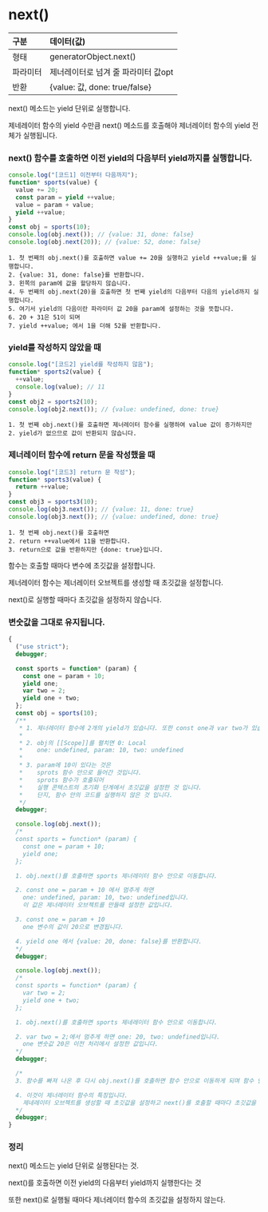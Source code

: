 # next()

| 구분     | 데이터(값)                          |
| :------- | :---------------------------------- |
| 형태     | generatorObject.next()              |
| 파라미터 | 제너레이터로 넘겨 줄 파라미터 값opt |
| 반환     | {value: 값, done: true/false}       |

next() 메소드는 yield 단위로 실행합니다.

제네레이터 함수의 yield 수만큼 next() 메소드를 호출해야 제너레이터 함수의 yield 전체가 실행됩니다.

### next() 함수를 호출하면 이전 yield의 다음부터 yield까지를 실행합니다.

```js
console.log("[코드1] 이전부터 다음까지");
function* sports(value) {
  value += 20;
  const param = yield ++value;
  value = param + value;
  yield ++value;
}
const obj = sports(10);
console.log(obj.next()); // {value: 31, done: false}
console.log(obj.next(20)); // {value: 52, done: false}
```

    1. 첫 번째의 obj.next()를 호출하면 value += 20을 실행하고 yield ++value;를 실행합니다.
    2. {value: 31, done: false}를 반환합니다.
    3. 왼쪽의 param에 값을 할당하지 않습니다.
    4. 두 번째의 obj.next(20)을 호출하면 첫 번째 yield의 다음부터 다음의 yield까지 실행합니다.
    5. 여기서 yield의 다음이란 파라미터 값 20을 param에 설정하는 것을 뜻합니다.
    6. 20 + 31은 51이 되며
    7. yield ++value; 에서 1을 더해 52를 반환합니다.

### yield를 작성하지 않았을 때

```js
console.log("[코드2] yield를 작성하지 않음");
function* sports2(value) {
  ++value;
  console.log(value); // 11
}
const obj2 = sports2(10);
console.log(obj2.next()); // {value: undefined, done: true}
```

    1. 첫 번째 obj.next()를 호출하면 제너레이터 함수를 실행하여 value 값이 증가하지만
    2. yield가 없으므로 값이 반환되지 않습니다.

### 제너레이터 함수에 return 문을 작성했을 때

```js
console.log("[코드3] return 문 작성");
function* sports3(value) {
  return ++value;
}
const obj3 = sports3(10);
console.log(obj3.next()); // {value: 11, done: true}
console.log(obj3.next()); // {value: undefined, done: true}
```

    1. 첫 번째 obj.next()를 호출하면
    2. return ++value에서 11을 반환합니다.
    3. return으로 값을 반환하지만 {done: true}입니다.

함수는 호출할 때마다 변수에 초깃값을 설정합니다.

제너레이터 함수는 제너레이터 오브젝트를 생성할 때 초깃값을 설정합니다.

next()로 실행할 때마다 초깃값을 설정하지 않습니다.

### 변숫값을 그대로 유지됩니다.

```js
{
  ("use strict");
  debugger;

  const sports = function* (param) {
    const one = param + 10;
    yield one;
    var two = 2;
    yield one + two;
  };
  const obj = sports(10);
  /**
   * 1. 제너레이터 함수에 2개의 yield가 있습니다. 또한 const one과 var two가 있습니다.
   *
   * 2. obj의 [[Scope]]를 펼치면 0: Local
   *    one: undefined, param: 10, two: undefined
   *
   * 3. param에 10이 있다는 것은
   *    sprots 함수 안으로 들어간 것입니다.
   *    sprots 함수가 호출되어
   *    실행 콘텍스트의 초기화 단계에서 초깃값을 설정한 것 입니다.
   *    단지, 함수 안의 코드를 실행하지 않은 것 입니다.
   */
  debugger;

  console.log(obj.next());
  /*
  const sports = function* (param) {
    const one = param + 10;
    yield one;
  };

  1. obj.next()를 호출하면 sports 제너레이터 함수 안으로 이동합니다.

  2. const one = param + 10 에서 멈추게 하면
    one: undefined, param: 10, two: undefined입니다.
    이 값은 제너레이터 오브젝트를 만들때 설정한 값입니다.

  3. const one = param + 10
    one 변수의 값이 20으로 변경됩니다.

  4. yield one 에서 {value: 20, done: false}를 반환합니다.
  */
  debugger;

  console.log(obj.next());
  /*
  const sports = function* (param) {
    var two = 2;
    yield one + two;
  };

  1. obj.next()를 호출하면 sports 제네레이터 함수 안으로 이동합니다.

  2. var two = 2;에서 멈추게 하면 one: 20, two: undefined입니다.
    one 변숫값 20은 이전 처리에서 설정한 값입니다.
  */
  debugger;

  /*
  3. 함수를 빠져 나온 후 다시 obj.next()를 호출하면 함수 안으로 이동하게 되며 함수 안의 변수에 초깃값을 설정하는데 앞의 obj.next()로 one 변수에 할당한 값이 그대로 남아 있습니다.

  4. 이것이 제너레이터 함수의 특징입니다.
    제네레이터 오브젝트를 생성할 때 초깃값을 설정하고 next()를 호출할 때마다 초깃값을 설정하지 않습니다.
  */
  debugger;
}
```

### 정리

next() 메소드는 yield 단위로 실행된다는 것.

next()를 호출하면 이전 yield의 다음부터 yield까지 실행한다는 것

또한 next()로 실행될 때마다 제너레이터 함수의 초깃값을 설정하지 않는다.
